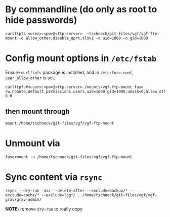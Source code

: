 
# By commandline (do only as root to hide passwords)

    curlftpfs <user>:<pw>@<ftp-server>  ~tschneck/git-files/vgf/vgf-ftp-mount -o allow_other,disable_eprt,tlsv1 -o uid=1000 -o gid=1000

# Config mount options in `/etc/fstab`
Ensure `curlftpfs` package is installed, and in `/etc/fuse.conf`, `user_allow_other` is set.

    curlftpfs#<user>:<pw>@<ftp-server> /mounts/vgf-ftp-mount fuse rw,noauto,default_permissions,users,uid=1000,gid=1000,umask=0,allow_other,_netdev,tlsv1 0 0

## then mount through

    mount /home/tschneck/git-files/vgf/vgf-ftp-mount

# Unmount via

    fusermount -u /home/tschneck/git-files/vgf/vgf-ftp-mount


# Sync content via `rsync`

    rsync --dry-run -avz --delete-after --exclude=backup/* --exclude=cache/* --exclude=log*/ . /home/tschneck/git-files/vgf/vgf-grav/grav-admin/    

 **NOTE:** remove `dry-run` to really copy